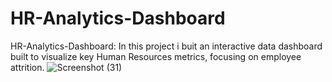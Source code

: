 # HR-Analytics-Dashboard
HR-Analytics-Dashboard: In this project i buit an  interactive data dashboard built to visualize key Human Resources metrics, focusing on employee attrition.
![Screenshot (31)](https://github.com/user-attachments/assets/311d86d8-25a8-4ff4-aa6d-309580737fac)
